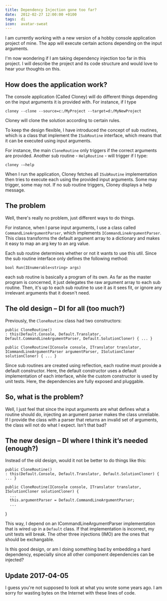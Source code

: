 ```yaml
---
title: Dependency Injection gone too far?
date:  2012-02-27 12:00:00 +0100
tags:  di
icon:  avatar-sweat
---
```


I am currently working with a new version of a hobby console application project
of mine. The app will execute certain actions depending on the input arguments.

I'm now wondering if I am taking dependency injection too far in this project. I
will describe the project and its code structure and would love to hear your
thoughts on this.


## How does the application work?

The console application (Called Cloney) will do different things depending on the 
input arguments it is provided with. For instance, if I type

	cloney --clone --source=c:/MyProject --target=d:/MyNewProject

Cloney will clone the solution according to certain rules.

To keep the design flexible, I have introduced the concept of sub routines, which 
is a  class that implement the  `ISubRoutine` interface, which means that it can be 
executed using input arguments.

For instance, the main `CloneRoutine` only triggers if the correct arguments are 
provided. Another sub routine - `HelpRoutine` - will trigger if I type:

	cloney -–help

When I run the application, Cloney fetches all `ISubRoutine` implementation then
tries to execute each using the provided input arguments. Some may trigger, some
may not. If no sub routine triggers, Cloney displays a help message.


## The problem

Well, there's really no problem, just different ways to do things.

For instance, when I parse input arguments, I use a class called
`CommandLineArgumentParser`, which implements `ICommandLineArgumentParser`. This
class transforms the default argument array to a dictionary and makes it easy to
map an arg key to an arg value.

Each sub routine determines whether or not it wants to use this util. Since the
sub routine interface only defines the following method:

	bool Run(IEnumerable<string> args)

each sub routine is basically a program of its own. As far as the master program
is concerned, it just delegates the raw argument array to each sub routine. Then,
it's up to each sub routine to use it as it sees fit, or ignore any irrelevant
arguments that it doesn't need.


## The old design – DI for all (too much?)

Previously, the `CloneRoutine` class had two constructors:

	public CloneRoutine()
	: this(Default.Console, Default.Translator, Default.CommandLineArgumentParser, Default.SolutionCloner) { ... } 

	public CloneRoutine(IConsole console, ITranslator translator, ICommandLineArgumentParser argumentParser, ISolutionCloner solutionCloner) { ... }

Since sub routines are created using reflection, each routine must provide a
default constructor. Here, the default constructor uses a default implementation
of each interface, while the custom constructor is used by unit tests. Here, the
dependencies are fully exposed and pluggable.


## So, what is the problem?

Well, I just feel that since the input arguments are what defines what a routine
should do, injecting an argument parser makes the class unreliable. If I provide
the class with a parser that returns an invalid set of arguments, the class will
not do what I expect. Isn't that bad?


## The new design – DI where I think it’s needed (enough?)

Instead of the old design, would it not be better to do things like this:

	public CloneRoutine()
	: this(Default.Console, Default.Translator, Default.SolutionCloner) { ... }

	public CloneRoutine(IConsole console, ITranslator translator, ISolutionCloner solutionCloner) {
      ...
      this.argumentParser = Default.CommandLineArgumentParser;
      ...
   }

This way, I depend on an ICommandLineArgumentParser implementation that is wired
up in a `Default` class. If that implementation is incorrect, my unit tests will
break. The other three injections (IMO) are the ones that should be exchangable.

Is this good design, or am I doing something bad by embedding a hard dependency,
especially since all other component dependencies can be injected?


## Update 2017-04-05

I guess you're not supposed to look at what you wrote some years ago. I am sorry
for wasting bytes on the Internet with these lines of code.




